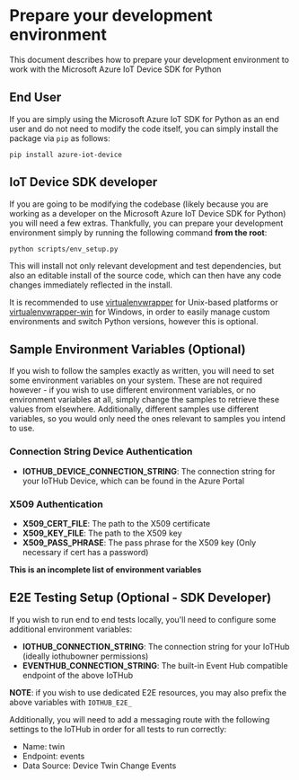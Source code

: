 # Prepare your development environment

This document describes how to prepare your development environment to work with the Microsoft Azure IoT Device SDK for Python

## End User
If you are simply using the Microsoft Azure IoT SDK for Python as an end user and do not need to modify the code itself, you can simply install the package via `pip` as follows:

```
pip install azure-iot-device
```

## IoT Device SDK developer
If you are going to be modifying the codebase (likely because you are working as a developer on the Microsoft Azure IoT Device SDK for Python) you will need a few extras. Thankfully, you can prepare your development environment simply by running the following command **from the root**:

```
python scripts/env_setup.py
```

This will install not only relevant development and test dependencies, but also an editable install of the source code, which can then have any code changes immediately reflected in the install.

It is recommended to use [virtualenvwrapper](https://virtualenvwrapper.readthedocs.io/en/latest/install.html) for Unix-based platforms or [virtualenvwrapper-win](https://github.com/davidmarble/virtualenvwrapper-win) for Windows, in order to easily manage custom environments and switch Python versions, however this is optional.

## Sample Environment Variables (Optional)

If you wish to follow the samples exactly as written, you will need to set some environment variables on your system. These are not required however - if you wish to use different environment variables, or no environment variables at all, simply change the samples to retrieve these values from elsewhere. Additionally, different samples use different variables, so you would only need the ones relevant to samples you intend to use.

### Connection String Device Authentication
* **IOTHUB_DEVICE_CONNECTION_STRING**: The connection string for your IoTHub Device, which can be found in the Azure Portal

### X509 Authentication
* **X509_CERT_FILE**: The path to the X509 certificate
* **X509_KEY_FILE**: The path to the X509 key
* **X509_PASS_PHRASE**: The pass phrase for the X509 key (Only necessary if cert has a password)

**This is an incomplete list of environment variables**


## E2E Testing Setup (Optional - SDK Developer)

If you wish to run end to end tests locally, you'll need to configure some additional environment variables:

* **IOTHUB_CONNECTION_STRING**: The connection string for your IoTHub (ideally iothubowner permissions)
* **EVENTHUB_CONNECTION_STRING**: The built-in Event Hub compatible endpoint of the above IoTHub

**NOTE**: if you wish to use dedicated E2E resources, you may also prefix the above variables with `IOTHUB_E2E_`

Additionally, you will need to add a messaging route with the following settings to the IoTHub in order for all tests to run correctly:
* Name: twin
* Endpoint: events
* Data Source: Device Twin Change Events
